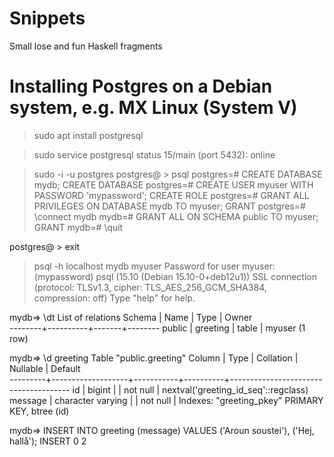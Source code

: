 # Snippets
Small lose and fun Haskell fragments

# Installing Postgres on a Debian system, e.g. MX Linux (System V)

> sudo apt install postgresql

> sudo service postgresql status
15/main (port 5432): online

> sudo -i -u postgres
postgres@ > psql
postgres=# CREATE DATABASE mydb;
CREATE DATABASE
postgres=# CREATE USER myuser WITH PASSWORD 'mypassword';
CREATE ROLE
postgres=# GRANT ALL PRIVILEGES ON DATABASE mydb TO myuser;
GRANT
postgres=# \connect mydb
mydb=# GRANT ALL ON SCHEMA public TO myuser;
GRANT
mydb=# \quit

postgres@ > exit
> psql -h localhost mydb myuser
Password for user myuser: (mypassword)
psql (15.10 (Debian 15.10-0+deb12u1))
SSL connection (protocol: TLSv1.3, cipher: TLS_AES_256_GCM_SHA384, compression: off)
Type "help" for help.

mydb=> \dt
         List of relations
 Schema |   Name   | Type  | Owner  
--------+----------+-------+--------
 public | greeting | table | myuser
(1 row)

mydb=> \d greeting
                                  Table "public.greeting"
 Column  |       Type        | Collation | Nullable |               Default                
---------+-------------------+-----------+----------+--------------------------------------
 id      | bigint            |           | not null | nextval('greeting_id_seq'::regclass)
 message | character varying |           | not null | 
Indexes:
    "greeting_pkey" PRIMARY KEY, btree (id)

mydb=> INSERT INTO greeting (message) VALUES ('Aroun soustei'), ('Hej, hallå');
INSERT 0 2
